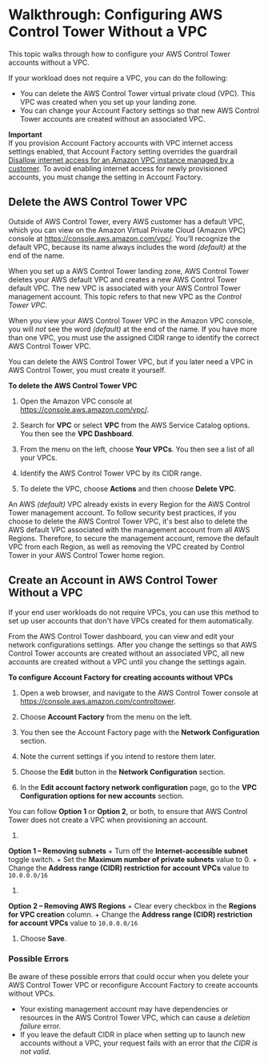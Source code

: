 # Walkthrough: Configuring AWS Control Tower Without a VPC<a name="configure-without-vpc"></a>

This topic walks through how to configure your AWS Control Tower accounts without a VPC\.

If your workload does not require a VPC, you can do the following:
+ You can delete the AWS Control Tower virtual private cloud \(VPC\)\. This VPC was created when you set up your landing zone\.
+ You can change your Account Factory settings so that new AWS Control Tower accounts are created without an associated VPC\.

**Important**  
If you provision Account Factory accounts with VPC internet access settings enabled, that Account Factory setting overrides the guardrail [Disallow internet access for an Amazon VPC instance managed by a customer](data-residency-guardrails.md#disallow-vpc-internet-access)\. To avoid enabling internet access for newly provisioned accounts, you must change the setting in Account Factory\.

## Delete the AWS Control Tower VPC<a name="delete-master-vpc"></a>

Outside of AWS Control Tower, every AWS customer has a default VPC, which you can view on the Amazon Virtual Private Cloud \(Amazon VPC\) console at [https://console\.aws\.amazon\.com/vpc/](https://console.aws.amazon.com/vpc/)\. You’ll recognize the default VPC, because its name always includes the word *\(default\)* at the end of the name\.

When you set up a AWS Control Tower landing zone, AWS Control Tower deletes your AWS default VPC and creates a new AWS Control Tower default VPC\. The new VPC is associated with your AWS Control Tower management account\. This topic refers to that new VPC as the *Control Tower VPC*\.

When you view your AWS Control Tower VPC in the Amazon VPC console, you will *not* see the word *\(default\)* at the end of the name\. If you have more than one VPC, you must use the assigned CIDR range to identify the correct AWS Control Tower VPC\.

You can delete the AWS Control Tower VPC, but if you later need a VPC in AWS Control Tower, you must create it yourself\.

**To delete the AWS Control Tower VPC**

1. Open the Amazon VPC console at [https://console\.aws\.amazon\.com/vpc/](https://console.aws.amazon.com/vpc/)\.

1. Search for **VPC** or select **VPC** from the AWS Service Catalog options\. You then see the **VPC Dashboard**\.

1. From the menu on the left, choose **Your VPCs**\. You then see a list of all your VPCs\.

1. Identify the AWS Control Tower VPC by its CIDR range\.

1. To delete the VPC, choose **Actions** and then choose **Delete VPC**\.

An AWS *\(default\)* VPC already exists in every Region for the AWS Control Tower management account\. To follow security best practices, if you choose to delete the AWS Control Tower VPC, it's best also to delete the AWS default VPC associated with the management account from all AWS Regions\. Therefore, to secure the management account, remove the default VPC from each Region, as well as removing the VPC created by Control Tower in your AWS Control Tower home region\.

## Create an Account in AWS Control Tower Without a VPC<a name="create-without-vpc"></a>

If your end user workloads do not require VPCs, you can use this method to set up user accounts that don't have VPCs created for them automatically\.

From the AWS Control Tower dashboard, you can view and edit your network configurations settings\. After you change the settings so that AWS Control Tower accounts are created without an associated VPC, all new accounts are created without a VPC until you change the settings again\.



**To configure Account Factory for creating accounts without VPCs**

1. Open a web browser, and navigate to the AWS Control Tower console at [https://console\.aws\.amazon\.com/controltower](https://console.aws.amazon.com/controltower)\.

1. Choose **Account Factory** from the menu on the left\.

1. You then see the Account Factory page with the **Network Configuration** section\.

1. Note the current settings if you intend to restore them later\.

1. Choose the **Edit** button in the **Network Configuration** section\.

1.  In the **Edit account factory network configuration** page, go to the **VPC Configuration options for new accounts** section\.

   You can follow **Option 1** or **Option 2**, or both, to ensure that AWS Control Tower does not create a VPC when provisioning an account\.

   1. 

**Option 1 – Removing subnets**
      + Turn off the **Internet\-accessible subnet** toggle switch\.
      + Set the **Maximum number of private subnets** value to 0\.
      + Change the **Address range \(CIDR\) restriction for account VPCs** value to `10.0.0.0/16`

   1. 

**Option 2 – Removing AWS Regions**
      + Clear every checkbox in the **Regions for VPC creation** column\.
      + Change the **Address range \(CIDR\) restriction for account VPCs** value to `10.0.0.0/16`

1. Choose **Save**\.

### Possible Errors<a name="error-notes"></a>

Be aware of these possible errors that could occur when you delete your AWS Control Tower VPC or reconfigure Account Factory to create accounts without VPCs\. 
+ Your existing management account may have dependencies or resources in the AWS Control Tower VPC, which can cause a *deletion failure* error\. 
+ If you leave the default CIDR in place when setting up to launch new accounts without a VPC, your request fails with an error that *the CIDR is not valid*\.